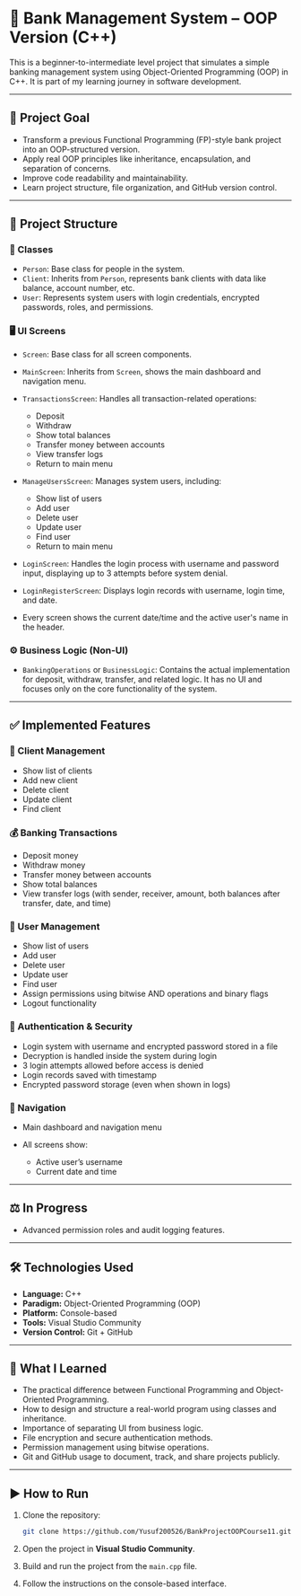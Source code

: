 # 🏦 Bank Management System – OOP Version (C++)

This is a beginner-to-intermediate level project that simulates a simple banking management system using Object-Oriented Programming (OOP) in C++. It is part of my learning journey in software development.

---

## 🌟 Project Goal

* Transform a previous Functional Programming (FP)-style bank project into an OOP-structured version.
* Apply real OOP principles like inheritance, encapsulation, and separation of concerns.
* Improve code readability and maintainability.
* Learn project structure, file organization, and GitHub version control.

---

## 🧱 Project Structure

### 👥 Classes

* `Person`: Base class for people in the system.
* `Client`: Inherits from `Person`, represents bank clients with data like balance, account number, etc.
* `User`: Represents system users with login credentials, encrypted passwords, roles, and permissions.

### 🖥️ UI Screens

* `Screen`: Base class for all screen components.
* `MainScreen`: Inherits from `Screen`, shows the main dashboard and navigation menu.
* `TransactionsScreen`: Handles all transaction-related operations:

  * Deposit
  * Withdraw
  * Show total balances
  * Transfer money between accounts
  * View transfer logs
  * Return to main menu
* `ManageUsersScreen`: Manages system users, including:

  * Show list of users
  * Add user
  * Delete user
  * Update user
  * Find user
  * Return to main menu
* `LoginScreen`: Handles the login process with username and password input, displaying up to 3 attempts before system denial.
* `LoginRegisterScreen`: Displays login records with username, login time, and date.
* Every screen shows the current date/time and the active user's name in the header.

### ⚙️ Business Logic (Non-UI)

* `BankingOperations` or `BusinessLogic`: Contains the actual implementation for deposit, withdraw, transfer, and related logic. It has no UI and focuses only on the core functionality of the system.

---

## ✅ Implemented Features

### 👤 Client Management

* Show list of clients
* Add new client
* Delete client
* Update client
* Find client

### 💰 Banking Transactions

* Deposit money
* Withdraw money
* Transfer money between accounts
* Show total balances
* View transfer logs (with sender, receiver, amount, both balances after transfer, date, and time)

### 👥 User Management

* Show list of users
* Add user
* Delete user
* Update user
* Find user
* Assign permissions using bitwise AND operations and binary flags
* Logout functionality

### 🔐 Authentication & Security

* Login system with username and encrypted password stored in a file
* Decryption is handled inside the system during login
* 3 login attempts allowed before access is denied
* Login records saved with timestamp
* Encrypted password storage (even when shown in logs)

### 🤭 Navigation

* Main dashboard and navigation menu
* All screens show:

  * Active user’s username
  * Current date and time

---

## ⚖️ In Progress

* Advanced permission roles and audit logging features.

---

## 🛠️ Technologies Used

* **Language:** C++
* **Paradigm:** Object-Oriented Programming (OOP)
* **Platform:** Console-based
* **Tools:** Visual Studio Community
* **Version Control:** Git + GitHub

---

## 🧠 What I Learned

* The practical difference between Functional Programming and Object-Oriented Programming.
* How to design and structure a real-world program using classes and inheritance.
* Importance of separating UI from business logic.
* File encryption and secure authentication methods.
* Permission management using bitwise operations.
* Git and GitHub usage to document, track, and share projects publicly.

---

## ▶️ How to Run

1. Clone the repository:

   ```bash
   git clone https://github.com/Yusuf200526/BankProjectOOPCourse11.git
   ```
2. Open the project in **Visual Studio Community**.
3. Build and run the project from the `main.cpp` file.
4. Follow the instructions on the console-based interface.
